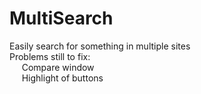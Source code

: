 MultiSearch
===========
Easily search for something in multiple sites <br>
Problems still to fix: <br>
&nbsp;&nbsp;&nbsp;&nbsp; Compare window <br>
&nbsp;&nbsp;&nbsp;&nbsp; Highlight of buttons 